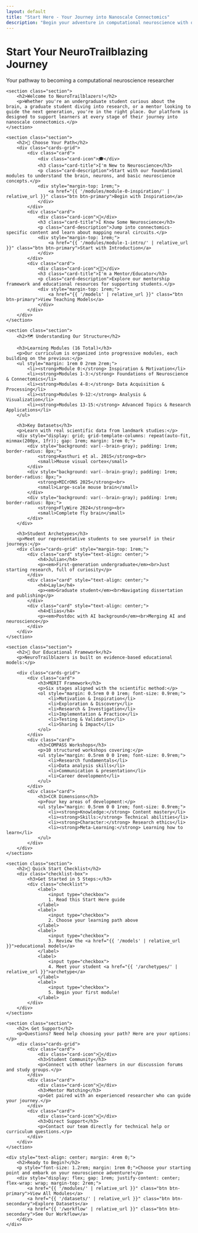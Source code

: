 ```yaml
---
layout: default
title: "Start Here - Your Journey into Nanoscale Connectomics"
description: "Begin your adventure in computational neuroscience with our structured pathway through nanoscale connectomics research and discovery."
---
```


<div class="main-content">
    <div class="hero hero-spaced hero-rounded">
        <div class="hero-content">
            <h1>Start Your NeuroTrailblazing Journey</h1>
            <p class="hero-subtitle">Your pathway to becoming a computational neuroscience researcher</p>
        </div>
    </div>

    <section class="section">
        <h2>Welcome to NeuroTrailblazers!</h2>
        <p>Whether you're an undergraduate student curious about the brain, a graduate student diving into research, or a mentor looking to guide the next generation, you're in the right place. Our platform is designed to support learners at every stage of their journey into nanoscale connectomics.</p>
    </section>

    <section class="section">
        <h2>🎯 Choose Your Path</h2>
        <div class="cards-grid">
            <div class="card">
                <div class="card-icon">🎓</div>
                <h3 class="card-title">I'm New to Neuroscience</h3>
                <p class="card-description">Start with our foundational modules to understand the brain, neurons, and basic neuroscience concepts.</p>
                <div style="margin-top: 1rem;">
                    <a href="{{ '/modules/module-0-inspiration/' | relative_url }}" class="btn btn-primary">Begin with Inspiration</a>
                </div>
            </div>
            <div class="card">
                <div class="card-icon">🔬</div>
                <h3 class="card-title">I Know Some Neuroscience</h3>
                <p class="card-description">Jump into connectomics-specific content and learn about mapping neural circuits.</p>
                <div style="margin-top: 1rem;">
                    <a href="{{ '/modules/module-1-intro/' | relative_url }}" class="btn btn-primary">Start with Introduction</a>
                </div>
            </div>
            <div class="card">
                <div class="card-icon">👨‍🏫</div>
                <h3 class="card-title">I'm a Mentor/Educator</h3>
                <p class="card-description">Explore our mentorship framework and educational resources for supporting students.</p>
                <div style="margin-top: 1rem;">
                    <a href="{{ '/models' | relative_url }}" class="btn btn-primary">View Teaching Models</a>
                </div>
            </div>
        </div>
    </section>

    <section class="section">
        <h2>🗺️ Understanding Our Structure</h2>
        
        <h3>Learning Modules (16 Total)</h3>
        <p>Our curriculum is organized into progressive modules, each building on the previous:</p>
        <ul style="margin: 1rem 0 2rem 2rem;">
            <li><strong>Module 0:</strong> Inspiration & Motivation</li>
            <li><strong>Modules 1-3:</strong> Foundations of Neuroscience & Connectomics</li>
            <li><strong>Modules 4-8:</strong> Data Acquisition & Processing</li>
            <li><strong>Modules 9-12:</strong> Analysis & Visualization</li>
            <li><strong>Modules 13-15:</strong> Advanced Topics & Research Applications</li>
        </ul>

        <h3>Key Datasets</h3>
        <p>Learn with real scientific data from landmark studies:</p>
        <div style="display: grid; grid-template-columns: repeat(auto-fit, minmax(200px, 1fr)); gap: 1rem; margin: 1rem 0;">
            <div style="background: var(--brain-gray); padding: 1rem; border-radius: 8px;">
                <strong>Kasthuri et al. 2015</strong><br>
                <small>Mouse visual cortex</small>
            </div>
            <div style="background: var(--brain-gray); padding: 1rem; border-radius: 8px;">
                <strong>MICrONS 2025</strong><br>
                <small>Large-scale mouse brain</small>
            </div>
            <div style="background: var(--brain-gray); padding: 1rem; border-radius: 8px;">
                <strong>FlyWire 2024</strong><br>
                <small>Complete fly brain</small>
            </div>
        </div>

        <h3>Student Archetypes</h3>
        <p>Meet our representative students to see yourself in their journeys:</p>
        <div class="cards-grid" style="margin-top: 1rem;">
            <div class="card" style="text-align: center;">
                <h4>Julian</h4>
                <p><em>First-generation undergraduate</em><br>Just starting research, full of curiosity</p>
            </div>
            <div class="card" style="text-align: center;">
                <h4>Layla</h4>
                <p><em>Graduate student</em><br>Navigating dissertation and publishing</p>
            </div>
            <div class="card" style="text-align: center;">
                <h4>Elias</h4>
                <p><em>Postdoc with AI background</em><br>Merging AI and neuroscience</p>
            </div>
        </div>
    </section>

    <section class="section">
        <h2>🎯 Our Educational Framework</h2>
        <p>NeuroTrailblazers is built on evidence-based educational models:</p>
        
        <div class="cards-grid">
            <div class="card">
                <h3>MERIT Framework</h3>
                <p>Six stages aligned with the scientific method:</p>
                <ol style="margin: 0.5rem 0 0 1rem; font-size: 0.9rem;">
                    <li>Motivation & Inspiration</li>
                    <li>Exploration & Discovery</li>
                    <li>Research & Investigation</li>
                    <li>Implementation & Practice</li>
                    <li>Testing & Validation</li>
                    <li>Sharing & Impact</li>
                </ol>
            </div>
            <div class="card">
                <h3>COMPASS Workshops</h3>
                <p>10 structured workshops covering:</p>
                <ul style="margin: 0.5rem 0 0 1rem; font-size: 0.9rem;">
                    <li>Research fundamentals</li>
                    <li>Data analysis skills</li>
                    <li>Communication & presentation</li>
                    <li>Career development</li>
                </ul>
            </div>
            <div class="card">
                <h3>CCR Dimensions</h3>
                <p>Four key areas of development:</p>
                <ul style="margin: 0.5rem 0 0 1rem; font-size: 0.9rem;">
                    <li><strong>Knowledge:</strong> Content mastery</li>
                    <li><strong>Skills:</strong> Technical abilities</li>
                    <li><strong>Character:</strong> Research ethics</li>
                    <li><strong>Meta-Learning:</strong> Learning how to learn</li>
                </ul>
            </div>
        </div>
    </section>

    <section class="section">
        <h2>🚀 Quick Start Checklist</h2>
        <div class="checklist-box">
            <h3>Get Started in 5 Steps:</h3>
            <div class="checklist">
                <label>
                    <input type="checkbox">
                    1. Read this Start Here guide
                </label>
                <label>
                    <input type="checkbox">
                    2. Choose your learning path above
                </label>
                <label>
                    <input type="checkbox">
                    3. Review the <a href="{{ '/models' | relative_url }}">educational models</a>
                </label>
                <label>
                    <input type="checkbox">
                    4. Meet your student <a href="{{ '/archetypes/' | relative_url }}">archetype</a>
                </label>
                <label>
                    <input type="checkbox">
                    5. Begin your first module!
                </label>
            </div>
        </div>
    </section>

    <section class="section">
        <h2>📞 Get Support</h2>
        <p>Questions? Need help choosing your path? Here are your options:</p>
        <div class="cards-grid">
            <div class="card">
                <div class="card-icon">💬</div>
                <h3>Student Community</h3>
                <p>Connect with other learners in our discussion forums and study groups.</p>
            </div>
            <div class="card">
                <div class="card-icon">👥</div>
                <h3>Mentor Matching</h3>
                <p>Get paired with an experienced researcher who can guide your journey.</p>
            </div>
            <div class="card">
                <div class="card-icon">📧</div>
                <h3>Direct Support</h3>
                <p>Contact our team directly for technical help or curriculum questions.</p>
            </div>
        </div>
    </section>

    <div style="text-align: center; margin: 4rem 0;">
        <h2>Ready to Begin?</h2>
        <p style="font-size: 1.2rem; margin: 1rem 0;">Choose your starting point and embark on your neuroscience adventure!</p>
        <div style="display: flex; gap: 1rem; justify-content: center; flex-wrap: wrap; margin-top: 2rem;">
            <a href="{{ '/modules/' | relative_url }}" class="btn btn-primary">View All Modules</a>
            <a href="{{ '/datasets/' | relative_url }}" class="btn btn-secondary">Explore Datasets</a>
            <a href="{{ '/workflow' | relative_url }}" class="btn btn-secondary">See Our Workflow</a>
        </div>
    </div>
</div>
